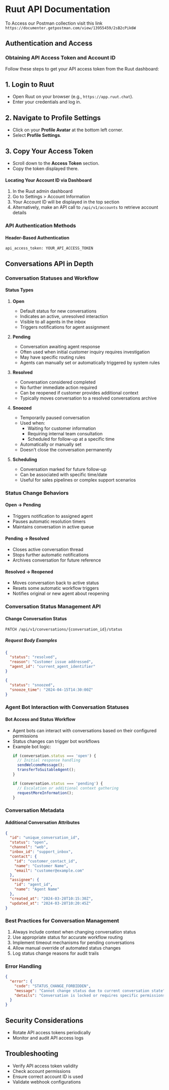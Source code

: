 # Ruut API Documentation

To Access our Postman collection visit this link `https://documenter.getpostman.com/view/13955459/2sB2cPik6W`

## Authentication and Access

### Obtaining API Access Token and Account ID

Follow these steps to get your API access token from the Ruut dashboard:

## 1. Login to Ruut
- Open Ruut on your browser (e.g., `https://app.ruut.chat`).
- Enter your credentials and log in.

## 2. Navigate to Profile Settings
- Click on your **Profile Avatar** at the bottom left corner.
- Select **Profile Settings**.

## 3. Copy Your Access Token
- Scroll down to the **Access Token** section.
- Copy the token displayed there.

#### Locating Your Account ID via Dashboard
1. In the Ruut admin dashboard
2. Go to Settings > Account Information
3. Your Account ID will be displayed in the top section
4. Alternatively, make an API call to `/api/v1/accounts` to retrieve account details

### API Authentication Methods

#### Header-Based Authentication
```http
api_access_token: YOUR_API_ACCESS_TOKEN
```

<!-- #### Query Parameter Authentication (Not Recommended)
```http
GET /api/v1/conversations?api_access_token=YOUR_TOKEN
``` -->

## Conversations API in Depth

### Conversation Statuses and Workflow

#### Status Types
1. **Open**
   - Default status for new conversations
   - Indicates an active, unresolved interaction
   - Visible to all agents in the inbox
   - Triggers notifications for agent assignment

2. **Pending**
   - Conversation awaiting agent response
   - Often used when initial customer inquiry requires investigation
   - May have specific routing rules
   - Agents can manually set or automatically triggered by system rules

3. **Resolved**
   - Conversation considered completed
   - No further immediate action required
   - Can be reopened if customer provides additional context
   - Typically moves conversation to a resolved conversations archive

4. **Snoozed**
   - Temporarily paused conversation
   - Used when:
     * Waiting for customer information
     * Requiring internal team consultation
     * Scheduled for follow-up at a specific time
   - Automatically or manually set
   - Doesn't close the conversation permanently

5. **Scheduling**
   - Conversation marked for future follow-up
   - Can be associated with specific time/date
   - Useful for sales pipelines or complex support scenarios

### Status Change Behaviors

#### Open → Pending
- Triggers notification to assigned agent
- Pauses automatic resolution timers
- Maintains conversation in active queue

#### Pending → Resolved
- Closes active conversation thread
- Stops further automatic notifications
- Archives conversation for future reference

#### Resolved → Reopened
- Moves conversation back to active status
- Resets some automatic workflow triggers
- Notifies original or new agent about reopening

### Conversation Status Management API

#### Change Conversation Status
```http
PATCH /api/v1/conversations/{conversation_id}/status
```

##### Request Body Examples
```json
{
  "status": "resolved",
  "reason": "Customer issue addressed",
  "agent_id": "current_agent_identifier"
}

{
  "status": "snoozed",
  "snooze_time": "2024-04-15T14:30:00Z"
}
```

### Agent Bot Interaction with Conversation Statuses

#### Bot Access and Status Workflow
- Agent bots can interact with conversations based on their configured permissions
- Status changes can trigger bot workflows
- Example bot logic:
  ```javascript
  if (conversation.status === 'open') {
    // Initial response handling
    sendWelcomeMessage();
    transferToSuitableAgent();
  }

  if (conversation.status === 'pending') {
    // Escalation or additional context gathering
    requestMoreInformation();
  }
  ```

### Conversation Metadata

#### Additional Conversation Attributes
```json
{
  "id": "unique_conversation_id",
  "status": "open",
  "channel": "web",
  "inbox_id": "support_inbox",
  "contact": {
    "id": "customer_contact_id",
    "name": "Customer Name",
    "email": "customer@example.com"
  },
  "assignee": {
    "id": "agent_id",
    "name": "Agent Name"
  },
  "created_at": "2024-03-28T10:15:30Z",
  "updated_at": "2024-03-28T10:20:45Z"
}
```

### Best Practices for Conversation Management
1. Always include context when changing conversation status
2. Use appropriate status for accurate workflow routing
3. Implement timeout mechanisms for pending conversations
4. Allow manual override of automated status changes
5. Log status change reasons for audit trails

### Error Handling
```json
{
  "error": {
    "code": "STATUS_CHANGE_FORBIDDEN",
    "message": "Cannot change status due to current conversation state",
    "details": "Conversation is locked or requires specific permissions"
  }
}
```

## Security Considerations
- Rotate API access tokens periodically
- Monitor and audit API access logs

## Troubleshooting
- Verify API access token validity
- Check account permissions
- Ensure correct account ID is used
- Validate webhook configurations

